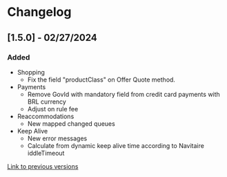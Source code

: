 # Changelog

## [1.5.0] - 02/27/2024

### Added
- Shopping
    - Fix the field "productClass" on Offer Quote method.
- Payments
    - Remove GovId with mandatory field from credit card payments with BRL currency
    - Adjust on rule fee
- Reaccommodations
    - New mapped changed queues
- Keep Alive
    - New error messages
    - Calculate from dynamic keep alive time according to Navitaire iddleTimeout
  
[Link to previous versions](/docs/en-us/change-log/readme.history.md)
